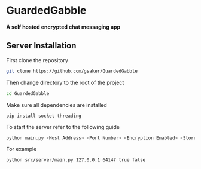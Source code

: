 # GuardedGabble
**A self hosted encrypted chat messaging app**

## Server Installation
First clone the repository
```bash
git clone https://github.com/gsaker/GuardedGabble
```
Then change directory to the root of the project
```bash
cd GuardedGabble
```
Make sure all dependencies are installed
```
pip install socket threading
```
To start the server refer to the following guide 
```bash
python main.py <Host Address> <Port Number> <Encryption Enabled> <Store Messages>
```
For example
```bash
python src/server/main.py 127.0.0.1 64147 true false
```